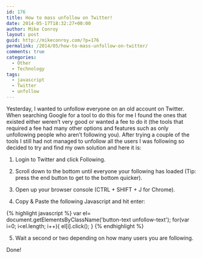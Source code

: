 ```yaml
---
id: 176
title: How to mass unfollow on Twitter!
date: 2014-05-17T18:32:27+00:00
author: Mike Conroy
layout: post
guid: http://mikeconroy.com/?p=176
permalink: /2014/05/how-to-mass-unfollow-on-twitter/
comments: true
categories:
  - Other
  - Technology
tags:
  - javascript
  - Twitter
  - unfollow
---
```

Yesterday, I wanted to unfollow everyone on an old account on Twitter. When searching Google for a tool to do this for me I found the ones that existed either weren&#8217;t very good or wanted a fee to do it (the tools that required a fee had many other options and features such as only unfollowing people who aren&#8217;t following you). After trying a couple of the tools I still had not managed to unfollow all the users I was following so decided to try and find my own solution and here it is:

1) Login to Twitter and click Following.

2) Scroll down to the bottom until everyone your following has loaded (Tip: press the end button to get to the bottom quicker).

3) Open up your browser console (CTRL + SHIFT + J for Chrome).

4) Copy & Paste the following Javascript and hit enter:

{% highlight javascript %}
var el= document.getElementsByClassName('button-text unfollow-text');
for(var i=0; i<el.length; i++){
    el[i].click();
}
{% endhighlight %}

5) Wait a second or two depending on how many users you are following.

Done!
